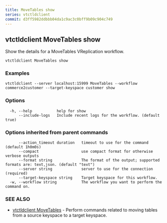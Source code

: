 ```yaml
---
title: MoveTables show
series: vtctldclient
commit: d3ff5982ddbbb04da1c9ac3c0bff9b09c904c749
---
```

## vtctldclient MoveTables show

Show the details for a MoveTables VReplication workflow.

```
vtctldclient MoveTables show
```

### Examples

```
vtctldclient --server localhost:15999 MoveTables --workflow commerce2customer --target-keyspace customer show
```

### Options

```
  -h, --help           help for show
      --include-logs   Include recent logs for the workflow. (default true)
```

### Options inherited from parent commands

```
      --action_timeout duration   timeout to use for the command (default 1h0m0s)
      --compact                   use compact format for otherwise verbose outputs
      --format string             The format of the output; supported formats are: text,json. (default "text")
      --server string             server to use for the connection (required)
      --target-keyspace string    Target keyspace for this workflow.
  -w, --workflow string           The workflow you want to perform the command on.
```

### SEE ALSO

* [vtctldclient MoveTables](../)	 - Perform commands related to moving tables from a source keyspace to a target keyspace.

